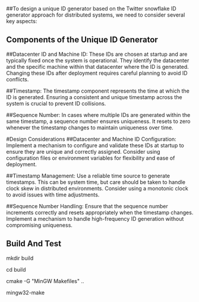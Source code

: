 ##To design a unique ID generator based on the Twitter snowflake ID generator approach for distributed systems, we need to consider several key aspects:

## Components of the Unique ID Generator

##Datacenter ID and Machine ID:
These IDs are chosen at startup and are typically fixed once the system is operational. They identify the datacenter and the specific machine within that datacenter where the ID is generated.
Changing these IDs after deployment requires careful planning to avoid ID conflicts.

##Timestamp:
The timestamp component represents the time at which the ID is generated.
Ensuring a consistent and unique timestamp across the system is crucial to prevent ID collisions.

##Sequence Number:
In cases where multiple IDs are generated within the same timestamp, a sequence number ensures uniqueness.
It resets to zero whenever the timestamp changes to maintain uniqueness over time.

#Design Considerations
##Datacenter and Machine ID Configuration:
Implement a mechanism to configure and validate these IDs at startup to ensure they are unique and correctly assigned.
Consider using configuration files or environment variables for flexibility and ease of deployment.

##Timestamp Management:
Use a reliable time source to generate timestamps. This can be system time, but care should be taken to handle clock skew in distributed environments.
Consider using a monotonic clock to avoid issues with time adjustments.

##Sequence Number Handling:
Ensure that the sequence number increments correctly and resets appropriately when the timestamp changes.
Implement a mechanism to handle high-frequency ID generation without compromising uniqueness.



## Build And Test
mkdir build 

cd build

cmake -G "MinGW Makefiles" ..

mingw32-make


